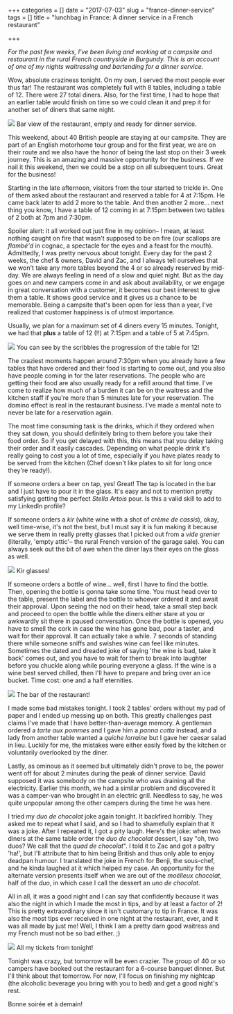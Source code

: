 +++
categories = []
date = "2017-07-03"
slug = "france-dinner-service"
tags = []
title = "lunchbag in France: A dinner service in a French restaurant"

+++

_For the past few weeks, I've been living and working at a campsite and restaurant in the rural French countryside in Burgundy. This is an account of one of my nights waitressing and bartending for a dinner service._

Wow, absolute craziness tonight. On my own, I served the most people ever thus far! The restaurant was completely full with 8 tables, including a table of 12. There were 27 total diners. Also, for the first time, I had to hope that an earlier table would finish on time so we could clean it and prep it for another set of diners that same night.

![](/img/IMG_7747.jpg)
<span class="caption">Bar view of the restaurant, empty and ready for dinner service.</span>

This weekend, about 40 British people are staying at our campsite. They are part of an English motorhome tour group and for the first year, we are on their route and we also have the honor of being the last stop on their 3 week journey. This is an amazing and massive opportunity for the business. If we nail it this weekend, then we could be a stop on all subsequent tours. Great for the business!

Starting in the late afternoon, visitors from the tour started to trickle in. One of them asked about the restaurant and reserved a table for 4 at 7:15pm. He came back later to add 2 more to the table. And then another 2 more... next thing you know, I have a table of 12 coming in at 7:15pm between two tables of 2 both at 7pm and 7:30pm.

Spoiler alert: it all worked out just fine in my opinion– I mean, at least nothing caught on fire that wasn't supposed to be on fire (our scallops are _flambé'd_ in cognac, a spectacle for the eyes and a feast for the mouth). Admittedly, I was pretty nervous about tonight. Every day for the past 2 weeks, the chef & owners, David and Zac, and I always tell ourselves that we won't take any more tables beyond the 4 or so already reserved by mid-day. We are always feeling in need of a slow and quiet night. But as the day goes on and new campers come in and ask about availability, or we engage in great conversation with a customer, it becomes our best interest to give them a table. It shows good service and it gives us a chance to be memorable. Being a campsite that's been open for less than a year, I've realized that customer happiness is of utmost importance.

Usually, we plan for a maximum set of 4 diners every 15 minutes. Tonight, we had that **plus** a table of 12 (!!) at 7:15pm and a table of 5 at 7:45pm.

![](/img/IMG_7909-1.png)
<span class="caption">You can see by the scribbles the progression of the table for 12!</span>

The craziest moments happen around 7:30pm when you already have a few tables that have ordered and their food is starting to come out, and you also have people coming in for the later reservations. The people who are getting their food are also usually ready for a refill around that time. I've come to realize how much of a burden it can be on the waitress and the kitchen staff if you're more than 5 minutes late for your reservation. The domino effect is real in the restaurant business. I've made a mental note to never be late for a reservation again.

The most time consuming task is the drinks, which if they ordered when they sat down, you should definitely bring to them before you take their food order. So if you get delayed with this, this means that you delay taking their order and it easily cascades. Depending on what people drink it's really going to cost you a lot of time, especially if you have plates ready to be served from the kitchen (Chef doesn't like plates to sit for long once they're ready!).

If someone orders a beer on tap, yes! Great! The tap is located in the bar and I just have to pour it in the glass. It's easy and not to mention pretty satisfying getting the perfect _Stella Artois_ pour. Is this a valid skill to add to my LinkedIn profile?

If someone orders a _kir_ (white wine with a shot of _crème de cassis_), okay, well time-wise, it's not the best, but I must say it is fun making it because we serve them in really pretty glasses that I picked out from a _vide grenier_ (literally, 'empty attic'– the rural French version of the garage sale). You can always seek out the bit of awe when the diner lays their eyes on the glass as well.

![](/img/IMG_7913.jpg)
<span class="caption">Kir glasses!</span>

If someone orders a bottle of wine... well, first I have to find the bottle. Then, opening the bottle is gonna take some time. You must head over to the table, present the label and the bottle to whoever ordered it and await their approval. Upon seeing the nod on their head, take a small step back and proceed to open the bottle while the diners either stare at you or awkwardly sit there in paused conversation. Once the bottle is opened, you have to smell the cork in case the wine has gone bad, pour a taster, and wait for their approval. It can actually take a while. 7 seconds of standing there while someone sniffs and swishes wine can feel like minutes. Sometimes the dated and dreaded joke of saying 'the wine is bad, take it back' comes out, and you have to wait for them to break into laughter before you chuckle along while pouring everyone a glass. If the wine is a wine best served chilled, then I'll have to prepare and bring over an ice bucket. Time cost: one and a half eternities.

![](/img/IMG_7894.jpg)
<span class="caption">The bar of the restaurant!</span>

I made some bad mistakes tonight. I took 2 tables' orders without my pad of paper and I ended up messing up on both. This greatly challenges past claims I've made that I have better-than-average memory. A gentleman ordered a _tarte aux pommes_ and I gave him a _panna cotta_ instead, and a lady from another table wanted a _quiche lorraine_ but I gave her caesar salad in lieu. Luckily for me, the mistakes were either easily fixed by the kitchen or voluntarily overlooked by the diner.

Lastly, as ominous as it seemed but ultimately didn't prove to be, the power went off for about 2 minutes during the peak of dinner service. David supposed it was somebody on the campsite who was draining all the electricity. Earlier this month, we had a similar problem and discovered it was a camper-van who brought in an electric grill. Needless to say, he was quite unpopular among the other campers during the time he was here.

I tried my _duo de chocolat_ joke again tonight. It backfired horribly. They asked me to repeat what I said, and so I had to shamefully explain that it was a joke. After I repeated it, I got a pity laugh. Here's the joke: when two diners at the same table order the _duo de chocolat_ dessert, I say "oh, two duos? We call that the _quad de chocolat_". I told it to Zac and got a paltry 'ha!', but I'll attribute that to him being British and thus only able to enjoy deadpan humour. I translated the joke in French for Benji, the sous-chef, and he kinda laughed at it which helped my case. An opportunity for the alternate version presents itself when we are out of the _moëlleux chocolat_, half of the _duo_, in which case I call the dessert an _uno de chocolat_.

All in all, it was a good night and I can say that confidently because it was also the night in which I made the most in tips, and by at least a factor of 2! This is pretty extraordinary since it isn't customary to tip in France. It was also the most tips ever received in one night at the restaurant, ever, and it was all made by just me! Well, I think I am a pretty darn good waitress and my French must not be so bad either. ;)

![](/img/IMG_7900.jpg)
<span class="caption">All my tickets from tonight!</span>

Tonight was crazy, but tomorrow will be even crazier. The group of 40 or so campers have booked out the restaurant for a 6-course banquet dinner. But I'll think about that tomorrow. For now, I'll focus on finishing my nightcap (the alcoholic beverage you bring with you to bed) and get a good night's rest.

Bonne soirée et à demain!
